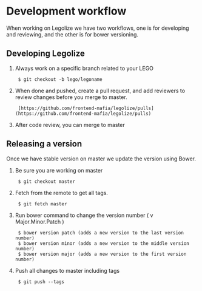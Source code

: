 # Development workflow

When working on Legolize we have two workflows, one is for developing and reviewing, and the other is for bower versioning.

## Developing Legolize

1. Always work on a specific branch related to your LEGO

        $ git checkout -b lego/legoname
    
2. When done and pushed, create a pull request, and add reviewers to review changes before you merge to master.

        [https://github.com/frontend-mafia/legolize/pulls](https://github.com/frontend-mafia/legolize/pulls)
    
3. After code review, you can merge to master 

## Releasing a version

Once we have stable version on master we update the version using Bower.

1. Be sure you are working on master

        $ git checkout master

2. Fetch from the remote to get all tags.

    	$ git fetch master	

3. Run bower command to change the version number ( v Major.Minor.Patch )

        $ bower version patch (adds a new version to the last version number) 
        $ bower version minor (adds a new version to the middle version number) 
        $ bower version major (adds a new version to the first version number)

3. Push all changes to master including tags

        $ git push --tags


